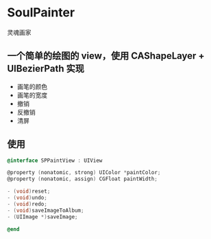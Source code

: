 # SoulPainter
灵魂画家

## 一个简单的绘图的 view，使用 CAShapeLayer + UIBezierPath 实现
- 画笔的颜色
- 画笔的宽度
- 撤销
- 反撤销
- 清屏
## 使用
``` objective-c
@interface SPPaintView : UIView

@property (nonatomic, strong) UIColor *paintColor;
@property (nonatomic, assign) CGFloat paintWidth;

- (void)reset;
- (void)undo;
- (void)redo;
- (void)saveImageToAlbum;
- (UIImage *)saveImage;

@end

```
